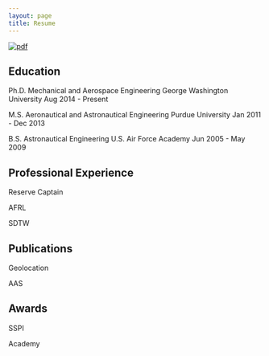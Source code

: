 ```yaml
---
layout: page
title: Resume
---
```


[![pdf][2]][1]

  [1]: https://github.com/skulumani/kulumani_cv/raw/master/kulumani_cv.pdf
  [2]: ./assets/pdf.png (PDF CV)

## Education

Ph.D.   Mechanical and Aerospace Engineering  George Washington University Aug 2014 - Present

M.S.    Aeronautical and Astronautical Engineering  Purdue University   Jan 2011 - Dec 2013

B.S.    Astronautical Engineering   U.S. Air Force Academy   Jun 2005 - May 2009

## Professional Experience

Reserve Captain

AFRL

SDTW

## Publications

Geolocation

AAS


## Awards

SSPI

Academy
